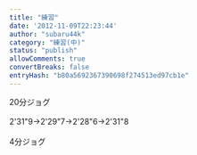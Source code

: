 ```yaml
---
title: "練習"
date: '2012-11-09T22:23:44'
author: "subaru44k"
category: "練習(中)"
status: "publish"
allowComments: true
convertBreaks: false
entryHash: "b80a5692367390698f274513ed97cb1e"
---
```

20分ジョグ<br>
<br>
2'31"9→2'29"7→2'28"6→2'31"8<br>
<br>
4分ジョグ
